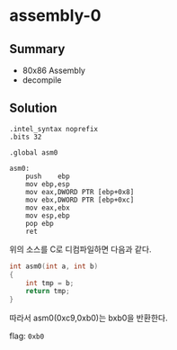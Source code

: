 # assembly-0

## Summary
* 80x86 Assembly
* decompile

## Solution
``` assembly
.intel_syntax noprefix
.bits 32
	
.global asm0

asm0:
	push	ebp
	mov	ebp,esp
	mov	eax,DWORD PTR [ebp+0x8]
	mov	ebx,DWORD PTR [ebp+0xc]
	mov	eax,ebx
	mov	esp,ebp
	pop	ebp	
	ret
```

위의 소스를 C로 디컴파일하면 다음과 같다.

``` c
int asm0(int a, int b)
{
	int tmp = b;	
	return tmp;
}
```

따라서 asm0(0xc9,0xb0)는 bxb0을 반환한다.

flag: `0xb0`
